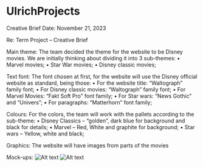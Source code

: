 # UlrichProjects

Creative Brief
Date:	November 21, 2023

Re:	Term Project – Creative Brief

Main theme: 
The team decided the theme for the website to be Disney movies. We are initially thinking about dividing it into 3 sub-themes:
•	Marvel movies;
•	Star War movies;
•	Disney classic movies;

Text font:
The font chosen at first, for the website will use the Disney official website as standard, being those:
•	For the website title: “Waltograph” family font;
•	For Disney classic movies: “Waltograph” family font;
•	For Marvel Movies: “Fakt Soft Pro” font family;
•	For Star wars: “News Gothic” and “Univers”;
•	For paragraphs: “Matterhorn” font family;


Colours:
For the colors, the team will work with the pallets according to the sub-theme:
•	Disney Classics – “golden”, dark blue for background and black for details;
•	Marvel – Red, White and graphite for background;
•	Star wars – Yellow, white and black;

Graphics:
The website will have images from parts of the movies 



Mock-ups:
![Alt text](wireframe1/example.jpg)
![Alt text](wireframe2/example.jpg)


 
